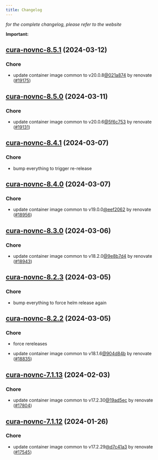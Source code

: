 ```yaml
---
title: Changelog
---
```



*for the complete changelog, please refer to the website*

**Important:**


## [cura-novnc-8.5.1](https://github.com/truecharts/charts/compare/cura-novnc-8.5.0...cura-novnc-8.5.1) (2024-03-12)

### Chore



- update container image common to v20.0.8[@021a874](https://github.com/021a874) by renovate ([#19175](https://github.com/truecharts/charts/issues/19175))


## [cura-novnc-8.5.0](https://github.com/truecharts/charts/compare/cura-novnc-8.4.1...cura-novnc-8.5.0) (2024-03-11)

### Chore



- update container image common to v20.0.6[@5f6c753](https://github.com/5f6c753) by renovate ([#19131](https://github.com/truecharts/charts/issues/19131))


## [cura-novnc-8.4.1](https://github.com/truecharts/charts/compare/cura-novnc-8.4.0...cura-novnc-8.4.1) (2024-03-07)

### Chore



- bump everything to trigger re-release


## [cura-novnc-8.4.0](https://github.com/truecharts/charts/compare/cura-novnc-8.3.0...cura-novnc-8.4.0) (2024-03-07)

### Chore



- update container image common to v19.0.0[@eef2062](https://github.com/eef2062) by renovate ([#18956](https://github.com/truecharts/charts/issues/18956))


## [cura-novnc-8.3.0](https://github.com/truecharts/charts/compare/cura-novnc-8.2.3...cura-novnc-8.3.0) (2024-03-06)

### Chore



- update container image common to v18.2.0[@9e8b7d4](https://github.com/9e8b7d4) by renovate ([#18943](https://github.com/truecharts/charts/issues/18943))


## [cura-novnc-8.2.3](https://github.com/truecharts/charts/compare/cura-novnc-8.2.2...cura-novnc-8.2.3) (2024-03-05)

### Chore



- bump everything to force helm release again


## [cura-novnc-8.2.2](https://github.com/truecharts/charts/compare/cura-novnc-8.2.0...cura-novnc-8.2.2) (2024-03-05)

### Chore



- force rereleases

- update container image common to v18.1.6[@904d84b](https://github.com/904d84b) by renovate ([#18835](https://github.com/truecharts/charts/issues/18835))










## [cura-novnc-7.1.13](https://github.com/truecharts/charts/compare/cura-novnc-7.1.12...cura-novnc-7.1.13) (2024-02-03)

### Chore



- update container image common to v17.2.30[@19ad5ec](https://github.com/19ad5ec) by renovate ([#17804](https://github.com/truecharts/charts/issues/17804))


## [cura-novnc-7.1.12](https://github.com/truecharts/charts/compare/cura-novnc-7.1.11...cura-novnc-7.1.12) (2024-01-26)

### Chore



- update container image common to v17.2.29[@d7c41a3](https://github.com/d7c41a3) by renovate ([#17545](https://github.com/truecharts/charts/issues/17545))
